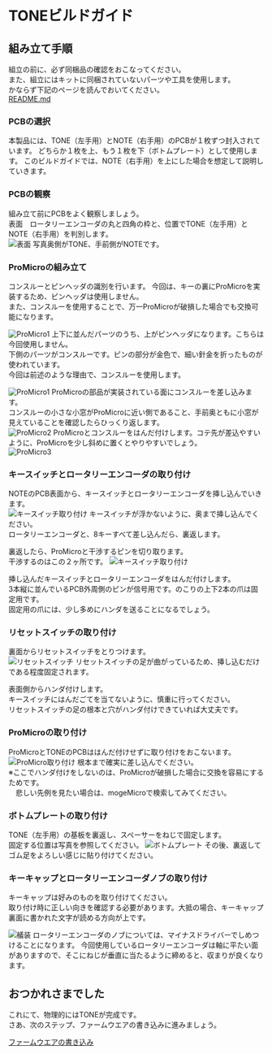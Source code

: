 # TONEビルドガイド
## 組み立て手順
組立の前に、必ず同梱品の確認をおこなってください。  
また、組立にはキットに同梱されていないパーツや工具を使用します。  
かならず下記のページを読んでおいてください。  
[README.md](https://github.com/peraneko/TONE/blob/master/README.md)


### PCBの選択
本製品には、TONE（左手用）とNOTE（右手用）のPCBが１枚ずつ封入されています。
どちらか１枚を上、もう１枚を下（ボトムプレート）として使用します。
このビルドガイドでは、NOTE（右手用）を上にした場合を想定して説明していきます。

### PCBの観察
組み立て前にPCBをよく観察しましょう。  
表面　ロータリーエンコーダの丸と四角の枠と、位置でTONE（左手用）とNOTE（右手用）を判別します。  
![表面](https://user-images.githubusercontent.com/5952961/70760444-f7e79e00-1d8c-11ea-9192-e38eabcd4244.jpg)
写真奥側がTONE、手前側がNOTEです。

### ProMicroの組み立て
コンスルーとピンヘッダの識別を行います。
今回は、キーの裏にProMicroを実装するため、ピンヘッダは使用しません。  
また、コンスルーを使用することで、万一ProMicroが破損した場合でも交換可能になります。  

![ProMicro1](https://user-images.githubusercontent.com/5952961/59026138-aec00a00-8890-11e9-8fba-5ff7336ee15c.jpg)
上下に並んだパーツのうち、上がピンヘッダになります。こちらは今回使用しません。  
下側のパーツがコンスルーです。ピンの部分が金色で、細い針金を折ったものが使われています。  
今回は前述のような理由で、コンスルーを使用します。  

![ProMicro1](https://user-images.githubusercontent.com/5952961/59015614-5b42c180-887a-11e9-92bd-fa32baa3fef1.JPG)
ProMicroの部品が実装されている面にコンスルーを差し込みます。  
コンスルーの小さな小窓がProMicroに近い側であること、手前奥ともに小窓が見えていることを確認したらひっくり返します。  
![ProMicro2](https://user-images.githubusercontent.com/5952961/59015616-5da51b80-887a-11e9-8408-a7d9d0e1b51e.JPG)
ProMicroとコンスルーをはんだ付けします。コテ先が差込やすいように、ProMicroを少し斜めに置くとやりやすいでしょう。  
![ProMicro3](https://user-images.githubusercontent.com/5952961/59015626-63026600-887a-11e9-8832-33c9d1f8476a.JPG)

### キースイッチとロータリーエンコーダの取り付け
NOTEのPCB表面から、キースイッチとロータリーエンコーダを挿し込んでいきます。  
![キースイッチ取り付け](https://user-images.githubusercontent.com/5952961/70760733-f074c480-1d8d-11ea-97a5-e4fa5ba23c3f.jpg)
キースイッチが浮かないように、奥まで挿し込んでください。  
ロータリーエンコーダと、8キーすべて差し込んだら、裏返します。  

裏返したら、ProMicroと干渉するピンを切り取ります。  
干渉するのはこの２ヶ所です。
![キースイッチ取り付け](https://user-images.githubusercontent.com/5952961/70761470-aa6d3000-1d90-11ea-9ad9-6e8a95b0a70d.jpg)
  
挿し込んだキースイッチとロータリーエンコーダをはんだ付けします。  
3本縦に並んでいるPCB外周側のピンが信号用です。のこりの上下2本の爪は固定用です。  
固定用の爪には、少し多めにハンダを送ることになるでしょう。

### リセットスイッチの取り付け
裏面からリセットスイッチをとりつけます。  
![リセットスイッチ](https://user-images.githubusercontent.com/5952961/70761181-ae4c8280-1d8f-11ea-9edc-a7bbb17072f0.jpg)
リセットスイッチの足が曲がっているため、挿し込むだけである程度固定されます。
   
表面側からハンダ付けします。  
キースイッチにはんだごてを当てないように、慎重に行ってください。  
リセットスイッチの足の根本と穴がハンダ付けできていれば大丈夫です。
  

### ProMicroの取り付け
ProMicroとTONEのPCBははんだ付けせずに取り付けをおこないます。
![ProMicro取り付け](https://user-images.githubusercontent.com/5952961/70761614-1f406a00-1d91-11ea-8224-78bd0f8da2ed.jpg)
根本まで確実に差し込んでください。  
※ここでハンダ付けをしないのは、ProMicroが破損した場合に交換を容易にするためです。  
　悲しい先例を見たい場合は、mogeMicroで検索してみてください。


### ボトムプレートの取り付け
TONE（左手用）の基板を裏返し、スペーサーをねじで固定します。  
固定する位置は写真を参照してください。
![ボトムプレート](https://user-images.githubusercontent.com/5952961/70761269-f9ff2c00-1d8f-11ea-9a08-8e1ea0447a6c.jpg)
その後、裏返してゴム足をよろしい感じに貼り付けてください。

### キーキャップとロータリーエンコーダノブの取り付け
キーキャップは好みのものを取り付けてください。  
取り付け時に正しい向きを確認する必要があります。大抵の場合、キーキャップ裏面に書かれた文字が読める方向が上です。  

![艤装](https://user-images.githubusercontent.com/5952961/70761947-4b101f80-1d92-11ea-86ce-3eda38e93524.jpg)
ロータリーエンコーダのノブについては、マイナスドライバーでしめつけることになります。
今回使用しているロータリーエンコーダは軸に平たい面がありますので、そこにねじが垂直に当たるように締めると、収まりが良くなります。

## おつかれさまでした
これにて、物理的にはTONEが完成です。  
さあ、次のステップ、ファームウエアの書き込みに進みましょう。  
  
[ファームウエアの書き込み](USAGE_QMK_firmware.md)

